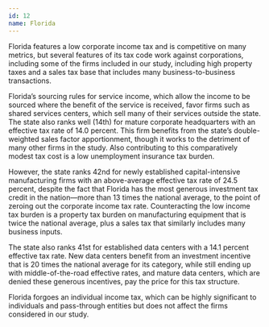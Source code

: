 ```yaml
---
id: 12 
name: Florida
---
```


Florida features a low corporate income tax and is competitive on many metrics, but several features of its tax code work against corporations, including some of the firms included in our study, including high property taxes and a sales tax base that includes many business-to-business transactions.

Florida’s sourcing rules for service income, which allow the income to be sourced where the benefit of the service is received, favor firms such as shared services centers, which sell many of their services outside the state. The state also ranks well (14th) for mature corporate headquarters with an effective tax rate of 14.0 percent. This firm benefits from the state’s double-weighted sales factor apportionment, though it works to the detriment of many other firms in the study. Also contributing to this comparatively modest tax cost is a low unemployment insurance tax burden.

However, the state ranks 42nd for newly established capital-intensive manufacturing firms with an above-average effective tax rate of 24.5 percent, despite the fact that Florida has the most generous investment tax credit in the nation—more than 13 times the national average, to the point of zeroing out the corporate income tax rate. Counteracting the low income tax burden is a property tax burden on manufacturing equipment that is twice the national average, plus a sales tax that similarly includes many business inputs.

The state also ranks 41st for established data centers with a 14.1 percent effective tax rate. New data centers benefit from an investment incentive that is 20 times the national average for its category, while still ending up with middle-of-the-road effective rates, and mature data centers, which are denied these generous incentives, pay the price for this tax structure.

Florida forgoes an individual income tax, which can be highly significant to individuals and pass-through entities but does not affect the firms considered in our study.